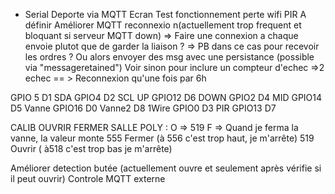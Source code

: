 - Serial Deporte via MQTT
Ecran 
Test fonctionnement perte wifi 
PIR A définir
Améliorer MQTT reconnexio n(actuellement trop frequent et bloquant si serveur MQTT down) => Faire une connexion a chaque envoie plutot que de garder la liaison ? => PB dans ce cas pour recevoir les ordres ? Ou alors envoyer des msg avec une persistance (possible via "messageretained") 
Voir sinon pour inclure un compteur d'echec =>2 echec == > Reconnexion qu'une fois par 6h

GPIO 5 D1 SDA
GPIO4 D2 SCL 
UP GPIO12 D6
DOWN GPIO2 D4
MID GPIO14 D5
Vanne GPIO16 D0
Vanne2 D8
1Wire GPIO0 D3
PIR GPIO13 D7


CALIB OUVRIR FERMER SALLE POLY : O => 519 F =>
Quand je ferma la vanne, la valeur monte 
555 Fermer (à 556 c'est trop haut, je m'arrête)
519 Ouvrir ( à518 c'est trop bas je m'arrête)


Améliorer detection butée (actuellement ouvre et seulement après vérifie si il peut ouvrir)
Controle MQTT externe


